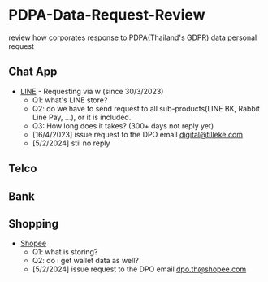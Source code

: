 # PDPA-Data-Request-Review
review how corporates response to PDPA(Thailand's GDPR) data personal request

## Chat App
- [LINE](https://line.me/th/) - Requesting via w (since 30/3/2023)
  - Q1: what's LINE store?
  - Q2: do we have to send request to all sub-products(LINE BK, Rabbit Line Pay, ...), or it is included.
  - Q3: How long does it takes? (300+ days not reply yet)
  - [16/4/2023] issue request to the DPO email <digital@tilleke.com> 
  - [5/2/2024] stil no reply 

## Telco

## Bank

## Shopping
- [Shopee](https://shopee.co.th/)
  - Q1: what is storing?
  - Q2: do i get wallet data as well?
  - [5/2/2024] issue request to the DPO email dpo.th@shopee.com


